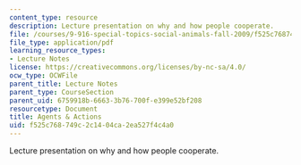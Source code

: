 ```yaml
---
content_type: resource
description: Lecture presentation on why and how people cooperate.
file: /courses/9-916-special-topics-social-animals-fall-2009/f525c768749c2c1404ca2ea527f4c4a0_MIT9_916F09_lec05.pdf
file_type: application/pdf
learning_resource_types:
- Lecture Notes
license: https://creativecommons.org/licenses/by-nc-sa/4.0/
ocw_type: OCWFile
parent_title: Lecture Notes
parent_type: CourseSection
parent_uid: 6759918b-6663-3b76-700f-e399e52bf208
resourcetype: Document
title: Agents & Actions
uid: f525c768-749c-2c14-04ca-2ea527f4c4a0
---
```

Lecture presentation on why and how people cooperate.